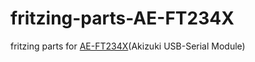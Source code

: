 # fritzing-parts-AE-FT234X
fritzing parts for [AE-FT234X](http://akizukidenshi.com/catalog/g/gM-08461)(Akizuki USB-Serial Module)
